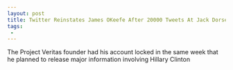 ```yaml
---
layout: post
title: Twitter Reinstates James OKeefe After 20000 Tweets At Jack Dorsey
tags:
 -
---
```

The Project Veritas founder had his account locked in the same week that he planned to release major information involving Hillary Clinton
